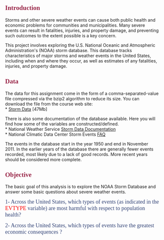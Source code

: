 <font color = "#982446" face = Times New Roman>Introduction</font>
------------------------------------------------------------------

Storms and other severe weather events can cause both public health and economic problems for communities and municipalities.
Many severe events can result in fatalities, injuries, and property damage, and preventing such outcomes to the extent possible is a key concern.

This project involves exploring the U.S. National Oceanic and Atmospheric Administration's (NOAA) storm database. This database tracks characteristics of major storms and weather events in the United States, including when and where they occur, as well as estimates of any fatalities, injuries, and property damage.

<font color = "#982446" face = Times New Roman>Data</font>
----------------------------------------------------------

The data for this assignment come in the form of a comma-separated-value file compressed via the bzip2 algorithm to reduce its size.
You can download the file from the course web site:  
\* [Storm Data](https://d396qusza40orc.cloudfront.net/repdata%2Fdata%2FStormData.csv.bz2) \[47Mb\]

There is also some documentation of the database available. Here you will find how some of the variables are constructed/defined.  
\* National Weather Service [Storm Data Documentation](https://d396qusza40orc.cloudfront.net/repdata%2Fpeer2_doc%2Fpd01016005curr.pdf)  
\* National Climatic Data Center Storm Events [FAQ](https://d396qusza40orc.cloudfront.net/repdata%2Fpeer2_doc%2FNCDC%20Storm%20Events-FAQ%20Page.pdf)

The events in the database start in the year 1950 and end in November 2011. In the earlier years of the database there are generally fewer events recorded, most likely due to a lack of good records. More recent years should be considered more complete.

<font color = "#982446" face = Times New Roman>Objective</font>
----------------------------------------------------------------

The basic goal of this analysis is to explore the NOAA Storm Database and answer some basic questions about severe weather events.

<font color = "#354678" face = Times New Roman size = 4.5px>1- Across the United States, which types of events (as indicated in the <font color = "red">EVTYPE</font> variable) are most harmful with respect to population health?</font>

<font color = "#354678" face = Times New Roman size = 4.5px>2- Across the United States, which types of events have the greatest economic consequences ?</font>
